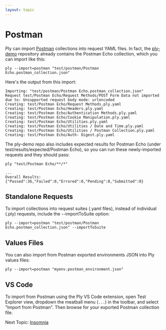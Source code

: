 ```yaml
---
layout: topic
---
```

# Postman

Ply can import [Postman](https://www.postman.com/) collections into request YAML files.
In fact, the [ply-demo](https://github.com/ply-ct/ply-demo) repository already contains 
the Postman Echo collection, which you can import like this:
```
ply --import=postman "test/postman/Postman Echo.postman_collection.json"
```
Here's the output from this import:
```
Importing: "test/postman/Postman Echo.postman_collection.json"
Request test/Postman Echo/Request Methods/POST Form Data not imported due to: Unsupported request body mode: urlencoded
Creating: test/Postman Echo/Request Methods.ply.yaml
Creating: test/Postman Echo/Headers.ply.yaml
Creating: test/Postman Echo/Authentication Methods.ply.yaml
Creating: test/Postman Echo/Cookie Manipulation.ply.yaml
Creating: test/Postman Echo/Utilities.ply.yaml
Creating: test/Postman Echo/Utilities / Date and Time.ply.yaml
Creating: test/Postman Echo/Utilities / Postman Collection.ply.yaml
Creating: test/Postman Echo/Auth- Digest.ply.yaml
```
The ply-demo repo also includes expected results for Postman Echo (under test/results/expected/Postman Echo), 
so you can run these newly-imported requests and they should pass:
```
ply "test/Postman Echo/**/*"
```
```
...
Overall Results: {"Passed":36,"Failed":0,"Errored":0,"Pending":0,"Submitted":0}
```

## Standalone Requests
To import collections into request suites (.yaml files), instead of individual (.ply) requests, include the --importToSuite option:
```
ply --import=postman "test/postman/Postman Echo.postman_collection.json" --importToSuite
```

## Values Files
You can also import from Postman exported environments JSON into Ply values files:
```
ply --import=postman "myenv.postman_environment.json"
```

## VS Code
To import from Postman using the Ply VS Code extension, open Test Explorer view, dropdown the meatball menu
(`...`) in the toolbar, and select "Import from Postman". Then browse for your exported Postman collection file.

Next Topic: [Insomnia](insomnia)